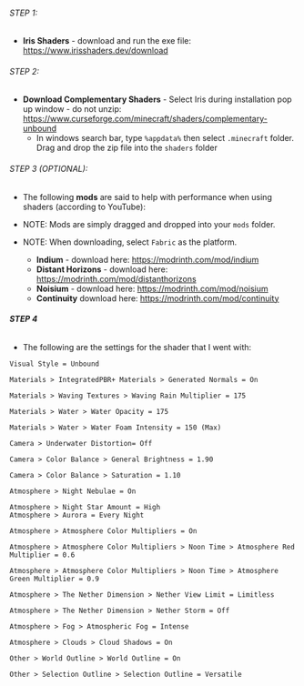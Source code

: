 
###### STEP 1: 
- **Iris Shaders** - download and run the exe file: https://www.irisshaders.dev/download
###### STEP 2: 
- **Download Complementary Shaders** - Select Iris during installation pop up window - do not unzip: https://www.curseforge.com/minecraft/shaders/complementary-unbound
	- In windows search bar, type `%appdata%` then select `.minecraft` folder. Drag and drop the zip file into the `shaders` folder
###### STEP 3 (OPTIONAL): 
- The following **mods** are said to help with performance when using shaders (according to YouTube):

- NOTE: Mods are simply dragged and dropped into your `mods` folder.
- NOTE: When downloading, select `Fabric` as the platform.
	- **Indium** - download here: https://modrinth.com/mod/indium
	- **Distant Horizons** - download here: https://modrinth.com/mod/distanthorizons
	- **Noisium** - download here: https://modrinth.com/mod/noisium
	- **Continuity** download here: https://modrinth.com/mod/continuity

###### **STEP 4**
- The following are the settings for the shader that I went with:
```
Visual Style = Unbound

Materials > IntegratedPBR+ Materials > Generated Normals = On 

Materials > Waving Textures > Waving Rain Multiplier = 175 

Materials > Water > Water Opacity = 175 

Materials > Water > Water Foam Intensity = 150 (Max) 

Camera > Underwater Distortion= Off 

Camera > Color Balance > General Brightness = 1.90 

Camera > Color Balance > Saturation = 1.10 

Atmosphere > Night Nebulae = On 

Atmosphere > Night Star Amount = High 
Atmosphere > Aurora = Every Night 

Atmosphere > Atmosphere Color Multipliers = On 

Atmosphere > Atmosphere Color Multipliers > Noon Time > Atmosphere Red Multiplier = 0.6 

Atmosphere > Atmosphere Color Multipliers > Noon Time > Atmosphere Green Multiplier = 0.9 

Atmosphere > The Nether Dimension > Nether View Limit = Limitless 

Atmosphere > The Nether Dimension > Nether Storm = Off 

Atmosphere > Fog > Atmospheric Fog = Intense 

Atmosphere > Clouds > Cloud Shadows = On 

Other > World Outline > World Outline = On 

Other > Selection Outline > Selection Outline = Versatile
```